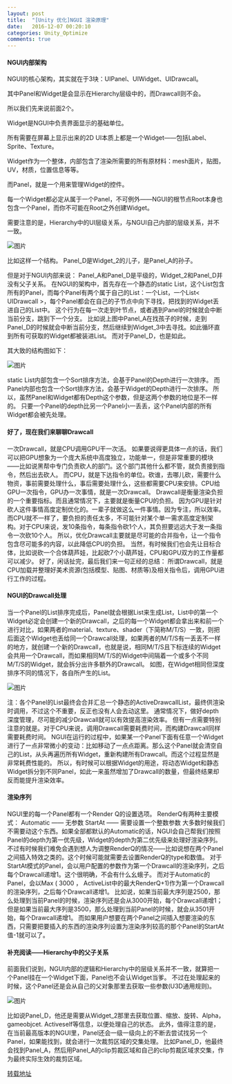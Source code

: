 ```yaml
---
layout: post
title:  "[Unity 优化]NGUI 渲染原理"
date:   2016-12-07 00:20:10
categories: Unity_Optimize
comments: true
---
```


#### NGUI内部架构
NGUI的核心架构，其实就在于3块：UIPanel、UIWidget、UIDrawcall。

其中Panel和Widget是会显示在Hierarchy层级中的，而Drawcall则不会。

所以我们先来说前面2个。

Widget是NGUI中负责界面显示的基础单位。

所有需要在屏幕上显示出来的2D UI本质上都是一个Widget——包括Label、Sprite、Texture。

Widget作为一个整体，内部包含了渲染所需要的所有原材料：mesh面片，贴图，UV，材质，位置信息等等。

而Panel，就是一个用来管理Widget的控件。

每一个Widget都必定从属于一个Panel，不可例外——NGUI的根节点Root本身也包含一个Panel，而你不可能在Root之外创建Widget。

需要注意的是，Hierarchy中的UI层级关系，与NGUI自己内部的层级关系，并不一致。

![图片](http://owk5gjdrg.bkt.clouddn.com/0033NGUI%20%E6%B8%B2%E6%9F%93%E5%8E%9F%E7%90%86.png)

比如这样一个结构。
Panel_D是Widget_2的儿子，是Panel_A的孙子。

但是对于NGUI内部来说：
Panel_A和Panel_D是平级的，Widget_2和Panel_D并没有父子关系。
在NGUI的架构中，首先存在一个静态的static List<UIPanel>，这个List包含所有的Panel，而每个Panel有两个属于自己的List：一个List<UIWidget>，一个List< UIDrawcall >，每个Panel都会在自己的子节点中向下寻找，把找到的Widget丢进自己的List中。
这个行为在每一次走到叶节点，或者遇到Panel的时候就会中断当前分支，跳到下一个分支。
比如说上图中Panel_A在找孩子的时候，走到Panel_D的时候就会中断当前分支，然后继续到Widget_3中去寻找。如此循环直到所有可获取的Widget都被装进List。
而对于Panel_D，也是如此。

其大致的结构图如下：

![图片](http://owk5gjdrg.bkt.clouddn.com/0034NGUI%20%E6%B8%B2%E6%9F%93%E5%8E%9F%E7%90%86.png)

static List<UIPanel>内部包含一个Sort排序方法，会基于Panel的Depth进行一次排序。
而Panel内部也包含一个Sort排序方法，会基于Widget的Depth进行一次排序。
所以，虽然Panel和Widget都有Depth这个参数，但是这两个参数的地位是不一样的。
只要一个Panel的depth比另一个Panel小一丢丢，这个Panel内部的所有Widget都会被先处理。

#### 好了，现在我们来聊聊Drawcall
一次Drawcall，就是CPU调用GPU干一次活。
如果要说得更具体一点的话，我们可以把GPU想象为一个庞大系统中高度独立，功能单一，但是非常重要的模块——比如说黑帮中专门负责砍人的部门。这个部门其他什么都不管，就负责接到指令，然后出去砍人。
而CPU，就是下达指令的单位。砍谁，去哪儿砍，需要什么物资，事前需要处理什么，事后需要处理什么，这些都需要CPU来安排。CPU给GPU一次指令，GPU办一次事情，就是一次Drawcall。
Drawcall是衡量渲染负担的一个重要指标。而且通常情况下，主要就是衡量CPU的负担。
因为GPU是针对砍人这件事情高度定制优化的。一辈子就做这么一件事情。因为专注，所以效率。
而CPU就不一样了，要负担的责任太多，不可能针对某个单一需求高度定制架构。对于CPU来说，发10条指令，每条指令砍1个人，其负担要远远大于发一条指令一次砍10个人。
所以，优化Drawcall主要就是尽可能的合并指令，让一个指令包含尽可能多的内容，以此降低CPU的负担。
当然，有时候我们也会先让目标合体，比如说砍一个合体葫芦娃，比起砍7个小葫芦娃，CPU和GPU双方的工作量都可以减少。
好了，闲话扯完，最后我们来一句正经的总结：
所谓Drawcall，就是CPU加载并整理好美术资源(包括模型、贴图、材质等)及相关指令后，调用GPU进行工作的过程。

#### NGUI的Drawcall处理
当一个Panel的List<Widget>排序完成后，Panel就会根据List<Widget>来生成List<Drawcall>，List<Widget>中的第一个Widget必定会创建一个新的Drawcall，之后的每一个Widget都会拿出来和前一个进行对比，如果两者的material、texture、shader（下简称M/T/S）一致，则把后面这个Widget也丢给同一个Drawcall处理，如果两者的M/T/S有一丢丢不一样的地方，就创建一个新的Drawcall，也就是说，相同M/T/S且下标连续的Widget会共用一个Drawcall，而如果相同M/T/S的Widget中间隔着一个或多个不同M/T/S的Widget，就会拆分出许多额外的Drawcall。
如图，在Widget相同但深度排序不同的情况下，各自所产生的List<Drawcall>。

![图片](http://owk5gjdrg.bkt.clouddn.com/0037NGUI%20%E6%B8%B2%E6%9F%93%E5%8E%9F%E7%90%86.png)

注：各个Panel的List<Drawcall>最终会合并汇总一个静态的ActiveDrawcallList，最终供渲染时调用，不过这个不重要，反正也没有人会去动这里。
通常情况下，做好depth深度管理，尽可能的减少Drawcall就可以有效提高渲染效率。
但有一点需要特别注意的就是。对于CPU来说，调用Drawcall需要耗费时间，而构建Drawcall同样需要耗费时间。
NGUI在运行的过程中，如果某一个Panel下面有任意一个Widget进行了一点非常微小的变动：比如移动了一点点距离。那么这个Panel就会清空自己的List<Drawcall>，从头再遍历所有Widget，重新构建所有Drawcall。而这个过程显然是非常耗费性能的。
所以，有时候可以根据Widget的用途，将动态Widget和静态Widget拆分到不同Panel，如此一来虽然增加了Drawcall的数量，但最终结果却反而能提升渲染效率。

#### 渲染序列
NGUI里的每一个Panel都有一个Render Q的设置选项。
RenderQ有两种主要模式：
Automatic —— 无参数
StartAt —— 需要设置一个整数参数
大多数时候我们不需要动这个东西。如果全部都默认的Automatic的话，NGUI会自己帮我们按照Panel的depth为第一优先级，Widget的depth为第二优先级来处理好渲染序列。
不过有时候我们难免会遇到想人为调整RenderQ的情况——比如说想在两个Panel之间插入特效之类的。这个时候可能就需要去设置RenderQ的type和数值。
对于StartAt模式的Panel，会以用户配置的参数作为第一个Drawcall的渲染序列，之后每个Drawcall递增1。这个很明确，不会有什么幺蛾子。
而对于Automatic的Panel，会以Max ( 3000 ， ActiveList中的最大RenderQ+1)作为第一个Drawcall的渲染序列，之后每个Drawcall递增1。
比如说，如果当前最大序列是2500，那么处理到当前Panel的时候，渲染序列还是会从3000开始，每个Drawcall递增1；但是如果当前最大序列是3500，那么处理到当前Panel的时候，就会从3501开始，每个Drawcall递增1。
而如果用户想要在两个Panel之间插入想要渲染的东西，只需要把要插入的东西的渲染序列设置为渲染序列较高的那个Panel的StartAt值-1就可以了。

#### 补充阅读——Hierarchy中的父子关系
前面我们说到，NGUI内部的逻辑和Hierarchy中的层级关系并不一致，就算把一个Panel挂在一个Widget下面，Panel也不会认Widget当爹。
不过在处理起来的时候，这个Panel还是会从自己的父对象那里去获取一些参数(U3D通用规则)。

![图片](http://owk5gjdrg.bkt.clouddn.com/0036NGUI%20%E6%B8%B2%E6%9F%93%E5%8E%9F%E7%90%86.png)

比如说Panel_D，他还是需要从Widget_2那里去获取位置、缩放、旋转、Alpha，gameobjcet. Activeself等信息，以便处理自己的状态。
此外，值得注意的是，在当前最高版本的NGUI里，Panel还会一级一级向上的不断去尝试找另一个Panel，如果能找到，就会进行一次裁剪区域的交集处理。
比如Panel_D，他最终会找到Panel_A，然后用Panel_A的clip剪裁区域和自己的clip剪裁区域求交集，作为最终实际生效的裁剪区域。


[转载地址](https://zhuanlan.zhihu.com/p/23063061)
